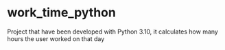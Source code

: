 # work_time_python
Project that have been developed with Python 3.10, it calculates how many hours the user worked on that day
